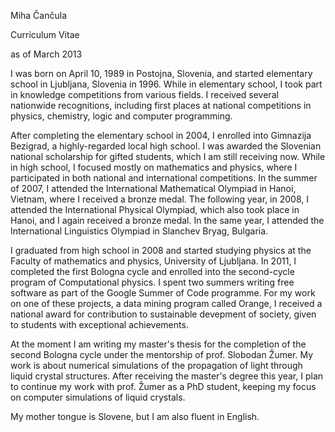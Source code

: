 Miha Čančula

Curriculum Vitae

as of March 2013

I was born on April 10, 1989 in Postojna, Slovenia, and started elementary school in Ljubljana, Slovenia in 1996. While in elementary school, I took part in knowledge competitions from various fields. I received several nationwide recognitions, including first places at national competitions in physics, chemistry, logic and computer programming. 

After completing the elementary school in 2004, I enrolled into Gimnazija Bezigrad, a highly-regarded local high school. I was awarded the Slovenian national scholarship for gifted students, which I am still receiving now. While in high school, I focused mostly on mathematics and physics, where I participated in both national and international competitions. In the summer of 2007, I attended the International Mathematical Olympiad in Hanoi, Vietnam, where I received a bronze medal. The following year, in 2008, I attended the International Physical Olympiad, which also took place in Hanoi, and I again received a bronze medal. In the same year, I attended the International Linguistics Olympiad in Slanchev Bryag, Bulgaria. 

I graduated from high school in 2008 and started studying physics at the Faculty of mathematics and physics, University of Ljubljana. In 2011, I completed the first Bologna cycle and enrolled into the second-cycle program of Computational physics. I spent two summers writing free software as part of the Google Summer of Code programme. For my work on one of these projects, a data mining program called Orange, I received a national award for contribution to sustainable devepment of society, given to students with exceptional achievements. 

At the moment I am writing my master's thesis for the completion of the second Bologna cycle under the mentorship of prof. Slobodan Žumer. My work is about numerical simulations of the propagation of light through liquid crystal structures. After receiving the master's degree this year, I plan to continue my work with prof. Žumer as a PhD student, keeping my focus on computer simulations of liquid crystals. 

My mother tongue is Slovene, but I am also fluent in English. 
